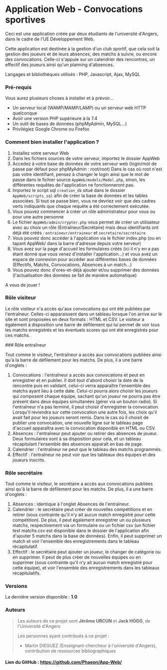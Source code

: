 # Application Web - Convocations sportives

Ceci est une application créée par deux étudiants de l'université d'Angers, dans le cadre de l'UE Développement Web.

Cette application est destinée à la gestion d'un club sportif, que cela soit la gestion des joueurs et de leurs absences, des matchs à suivre, ou encore des convocations. Celle-ci s'appuie sur un calendrier des rencontres, un effectif des joueurs ainsi qu'un planning d'absences.

Langages et bibliothèques utilisés : PHP, Javascript, Ajax, MySQL

### Pré-requis

Vous aurez plusieurs choses à installer et à prévoir...

- Un serveur local (WAMP/MAMP/LAMP) ou un serveur web HTTP quelconque
- Avoir une version PHP supérieure à la 7.4
- Un outil de bases de données (phpMyAdmin, MySQL...)
- Privilégiez Google Chrome ou Firefox



### Comment bien installer l'application ?

1. Installez votre serveur Web
2. Dans les fichiers sources de votre serveur, importez le dossier AppWeb
3. Accedez à votre base de données de votre serveur web (login/mot de passe par défaut pour phpMyAdmin : root/root)
Dans le cas où root n'est pas votre identifiant, pensez à changer le login ainsi que le mot de passe dans le fichier source `AppWeb/models/Model.php`, sinon, les différentes requêtes de l'application ne fonctionneront pas.
4. Importez le script sql `creation_db` situé dans le dossier `AppWeb/scripts_sql` afin de créer la base de données et les tables associées. Si tout se passe bien, vous ne devriez voir que des cadres verts indiquants que chaque requête a été correctement exécutée.
5. Vous pouvez commencer à créer un rôle administrateur pour vous ou pour une autre personne
6. Le fichier `AppWeb/admin/crypter.php` vous permet de créer un utilisateur avec au choix un rôle (Entraîneur/Secrétaire) mais deux identifiants ont déjà été créés : `entraineur/entraineur` et `secretaire/secretaire`
7. Vous pouvez donc accéder à l'application via le fichier index.php (ou en tapant AppWeb/ dans la barre d'adresse depuis votre serveur)
8. Vous avez sur la page d'accueil les formulaires créés (ici il n'y en a pas étant donné que vous venez d'installer l'application...) et vous avez un espace de connexion pour accéder aux différentes bases de données (Effectifs, Matchs, Convocations, Absences à un match...)
9. Vous pouvez donc d'ores-et-déjà ajouter et/ou supprimer des données (l'actualisation des données se fait de manière automatique)

A vous de jouer !

### Rôle visiteur

Le rôle visiteur n'a accès qu'aux convocations qui ont été publiées par l'entraîneur. Celles-ci apparaissent dans un tableau lorsque l'on arrive sur le site et sont proposées en deux formats : HTML et CSV. Le visiteur a également à disposition une barre de défilement qui lui permet de voir tous les matchs enregistrés et les éventuels scores qui ont été enregistrés pour ces matchs.

### Rôle entraîneur

Tout comme le visiteur, l'entraîneur a accès aux convocations publiées ainsi qu'à la barre de défilement pour les matchs. De plus, il a une barre d'onglets :
1. Convocations : l'entraîneur a accès aux convocations et peut en enregistrer et en publier. Il doit tout d'abord choisir la date de la rencontre puis en validant, celui-ci verra apparaître l'ensemble des matchs ayant lieu à cette date. Celui-ci pourra alors choisir les joueurs qui composent chaque équipe, sachant qu'un joueur ne pourra pas être présent dans deux équipes simultanées (gérer via un bouton radio). Si l'entraîneur n'a pas terminé, il peut choisir d'enregistrer la convocation. Lorsqu'il reviendra sur cette convocation une autre fois, les choix qu'il avait fait pour les joueurs seront remis. Dans le cas où il choisit de publier une convocation, une nouvelle ligne sur le tableau page d'accueil apparaîtra avec la convocation disponible en HTML ou CSV.
2. Absences : l'entraîneur peut ajouter ou retirer des absences de joueur. Deux formulaires sont à sa disposition pour cela, et un tableau récapitulant l'ensemble des absences apparaît en bas de page.
3. Calendrier : l'entraîneur ne peut que le tableau des matchs programmés.
4. Effectif : l'entraîneur ne peut voir que les tableaux des équipes et des joueurs inscrits.

### Rôle secrétaire

Tout comme le visiteur, le secrétaire a accès aux convocations publiées ainsi qu'à la barre de défilement pour les matchs. De plus, il a une barre d'onglets :
1. Absences : identique à l'onglet Absences de l'entraîneur.
2. Calendrier : le secrétaire peut créer de nouvelles compétitions et en retirer (sous contrainte qu'il n'y ait aucun match enregistré pour cette compétition). De plus, il peut également enregistrer un ou plusieurs matchs, respectivement via un formulaire ou un fichier csv (un fichier test matchs.csv est disponible dans le dossier de l'application afin d'ajouter 5 matchs dans la base de données). Enfin, il peut supprimer un match et voir l'ensemble des enregistrements dans le tableau récapitulatif.
3. Effectif : le secrétaire peut ajouter un joueur, le changer de catégorie ou en supprimer. Il peut de plus créer de nouvelles équipes ou en supprimer (sous contrainte qu'il n'y ait aucun match enregistré pour cette équipe), et voir l'ensemble des enregistrements dans les tableaux récapitulatifs.


### Versions

La dernière version disponible : **1.0**


### Auteurs

> Les auteurs de ce projet sont **Jérôme URCUN** et **Jack HOGG**, de l'Université d'Angers
>
> Les personnes ayant contribués à ce projet : 
> - Martin DIEGUEZ (Enseignant-chercheur à l'université d'Angers), contribution de ressources bibliographiques


#### Lien du GitHub : https://github.com/Phaeon/App-Web/
